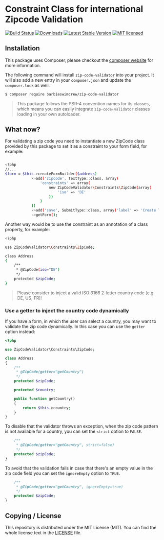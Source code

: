 # Constraint Class for international Zipcode Validation

[![Build Status](https://travis-ci.org/barbieswimcrew/zip-code-validator.svg?branch=master)](https://travis-ci.org/barbieswimcrew/zip-code-validator)
[![Downloads](https://src.run/shield/barbieswimcrew/zip-code-validator/packagist_dt.svg)](https://src.run/service/barbieswimcrew/zip-code-validator/packagist)
[![Latest Stable Version](https://src.run/shield/barbieswimcrew/zip-code-validator/packagist_v.svg)](https://src.run/service/barbieswimcrew/zip-code-validator/packagist)
[![MIT licensed](https://img.shields.io/badge/license-MIT-blue.svg)](./LICENSE)

## Installation
This package uses Composer, please checkout the [composer website](https://getcomposer.org) for more information.

The following command will install `zip-code-validator` into your project. It will also add a new entry in your `composer.json` and update the `composer.lock` as well.

```bash
$ composer require barbieswimcrew/zip-code-validator
```

> This package follows the PSR-4 convention names for its classes, which means you can easily integrate `zip-code-validator` classes loading in your own autoloader.

## What now?
For validating a zip code you need to instantiate a new ZipCode class provided by this package to set it as a constraint to your form field, for example:

```bash

<?php
//...
$form = $this->createFormBuilder($address)
            ->add('zipcode', TextType::class, array(
                'constraints' => array(
                    new ZipCodeValidator\Constraints\ZipCode(array(
                        'iso' => 'DE'
                    ))
                )
            ))
            ->add('save', SubmitType::class, array('label' => 'Create Task'))
            ->getForm();
```

Another way would be to use the constraint as an annotation of a class property, for example:
```bash
<?php

use ZipCodeValidator\Constraints\ZipCode;

class Address
{
    /**
     * @ZipCode(iso="DE")
     */
    protected $zipCode;
}
```

>  Please consider to inject a valid ISO 3166 2-letter country code (e.g. DE, US, FR)!

### Use a getter to inject the country code dynamically

If you have a form, in which the user can select a country, you may want to validate the zip code dynamically.
In this case you can use the `getter` option instead:

```php
<?php

use ZipCodeValidator\Constraints\ZipCode;

class Address
{
    /**
     * @ZipCode(getter="getCountry")
     */
    protected $zipCode;

    protected $country;

    public function getCountry()
    {
        return $this->country;
    }
}
```

To disable that the validator throws an exception, when the zip code pattern is not available for a country,
you can set the `strict` option to `FALSE`.

```php
    /**
     * @ZipCode(getter="getCountry", strict=false)
     */
    protected $zipCode;
}
```

To avoid that the validation fails in case that there's an empty value in the zip code field
you can set the `ignoreEmpty` option to `TRUE`.

```php
    /**
     * @ZipCode(getter="getCountry", ignoreEmpty=true)
     */
    protected $zipCode;
}
```


## Copying / License
This repository is distributed under the MIT License (MIT). You can find the whole license text in the [LICENSE](LICENSE) file.
